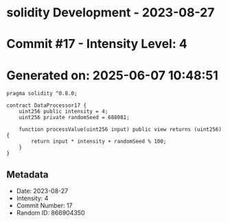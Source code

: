 ﻿# solidity Development - 2023-08-27
# Commit #17 - Intensity Level: 4
# Generated on: 2025-06-07 10:48:51
```solidity
pragma solidity ^0.8.0;

contract DataProcessor17 {
    uint256 public intensity = 4;
    uint256 private randomSeed = 688081;

    function processValue(uint256 input) public view returns (uint256) {
        return input * intensity + randomSeed % 100;
    }
}
```
## Metadata
- Date: 2023-08-27
- Intensity: 4
- Commit Number: 17
- Random ID: 866904350
